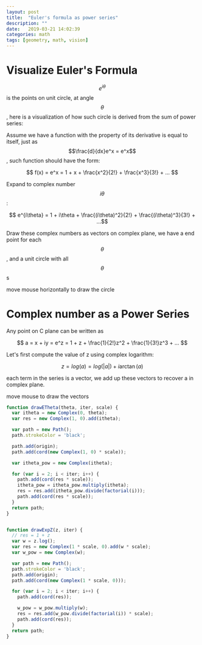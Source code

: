 ```yaml
---
layout: post
title:  "Euler's formula as power series"
description: ""
date:   2019-03-21 14:02:39
categories: math
tags: [geometry, math, vision]
---
```


<script type="text/javascript" src="../../js/paper-full.min.js"></script>
<script type="text/javascript" src="../../js/complex.js"></script>
<script type="text/paperscript" src="../../js/ei.js" canvas="ei"></script>
<script type="text/paperscript" src="../../js/ez.js" canvas="ez"></script>

# Visualize Euler's Formula

$$e^{i\theta}$$ is the points on unit circle, at angle $$\theta$$, here is a visualization of how such circle is derived from the sum of power series:

Assume we have a function with the property of its derivative is equal to itself, just as $$\frac{d}{dx}e^x = e^x$$, such function should have the form:

$$ f(x) = e^x = 1 + x + \frac{x^2}{2!} + \frac{x^3}{3!} + ... $$

Expand to complex number $$i\theta$$:

$$ e^{i\theta} = 1 + i\theta + \frac{(i\theta)^2}{2!} + \frac{(i\theta)^3}{3!} + ...$$

Draw these complex numbers as vectors on complex plane, we have a end point for each $$\theta$$, and a unit circle with all $$\theta$$s

<canvas id="ei" width="450" height="450"></canvas>
<div class="image-caption">move mouse horizontally to draw the circle</div>

# Complex number as a Power Series

Any point on C plane can be written as

$$
  a = x + iy = e^z = 1 + z + \frac{1}{2!}z^2 + \frac{1}{3!}z^3 + ...
$$

Let's first compute the value of z using complex logarithm:

$$ z = log(a) = log(\vert a \vert) + i\arctan(a) $$

each term in the series is a vector, we add up these vectors to recover a in complex plane.

<canvas id="ez" width="450" height="450"></canvas>
<div class="image-caption">move mouse to draw the vectors</div>

~~~ javascript
function drawETheta(theta, iter, scale) {
  var itheta = new Complex(0, theta);
  var res = new Complex(1, 0).add(itheta);

  var path = new Path();
  path.strokeColor = 'black';

  path.add(origin);
  path.add(cord(new Complex(1, 0) * scale));

  var itheta_pow = new Complex(itheta);

  for (var i = 2; i < iter; i++) {
    path.add(cord(res * scale));
    itheta_pow = itheta_pow.multiply(itheta);
    res = res.add(itheta_pow.divide(factorial(i)));
    path.add(cord(res * scale));
  }
  return path;
}


function drawExpZ(z, iter) {
  // res = 1 + z
  var w = z.log();
  var res = new Complex(1 * scale, 0).add(w * scale);
  var w_pow = new Complex(w);

  var path = new Path();
  path.strokeColor = 'black';
  path.add(origin);
  path.add(cord(new Complex(1 * scale, 0)));

  for (var i = 2; i < iter; i++) {
    path.add(cord(res));

    w_pow = w_pow.multiply(w);
    res = res.add(w_pow.divide(factorial(i)) * scale);
    path.add(cord(res));
  }
  return path;
}
~~~

<!-- 
<script type="text/javascript" src="../../js/three.js"></script>
<script type="text/javascript" src="../../js/drag-controls.js"></script>
<script type="text/javascript" src="../../js/orbit-controls.js"></script>
<script type="text/javascript" src="../../js/env.js"></script> -->
<!-- <script type="text/javascript" src="../../js/gdp.js" ccd="enabled" hinge="enabled" limits="enabled" orbit="enabled"></script> -->
